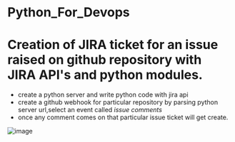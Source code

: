 # Python_For_Devops
# Creation of JIRA ticket for an issue raised on github repository with JIRA API's and python modules.
- create a python server and write python code with jira api
- create a github webhook for particular repository by parsing python server url,select an event called *issue comments* 
- once any comment comes on that particular issue ticket will get create. 
  

![image](https://github.com/CKDevops01/Python_For_Devops/assets/138125478/92abef0b-134f-4e71-b6db-0942feb4d8fa)
